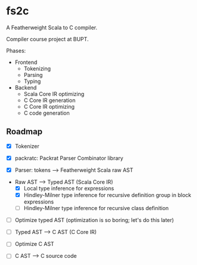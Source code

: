 # fs2c
 A Featherweight Scala to C compiler.
 
 Compiler course project at BUPT.
 
 Phases:

 - Frontend
   - Tokenizing
   - Parsing
   - Typing
 - Backend
   - Scala Core IR optimizing
   - C Core IR generation
   - C Core IR optimizing
   - C code generation

 ## Roadmap
 
 - [X] Tokenizer
 
 - [X] packratc: Packrat Parser Combinator library
 
 - [X] Parser: tokens --> Featherweight Scala raw AST
 
 - Raw AST --> Typed AST (Scala Core IR)
   - [X] Local type inference for expressions
   - [X] Hindley-Milner type inference for recursive definition group in block expressions
   - [ ] Hindley-Milner type inference for recursive class definition
 
 - [ ] Optimize typed AST (optimization is so boring; let's do this later)
 
 - [ ] Typed AST --> C AST (C Core IR)
 
 - [ ] Optimize C AST
 
 - [ ] C AST --> C source code
